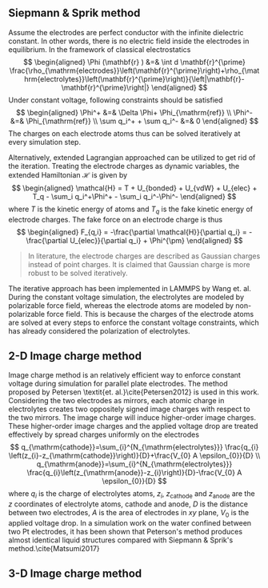 ## Siepmann \& Sprik method
Assume the electrodes are perfect conductor with the infinite dielectric constant.
In other words, there is no electric field inside the electrodes in equilibrium.
In the framework of classical electrostatics
$$
\begin{aligned}
  \Phi (\mathbf{r} ) &=& \int d \mathbf{r}^{\prime} \frac{\rho_{\mathrm{electrodes}}\left(\mathbf{r}^{\prime}\right)+\rho_{\mathrm{electrolytes}}\left(\mathbf{r}^{\prime}\right)}{\left|\mathbf{r}-\mathbf{r}^{\prime}\right|}
\end{aligned}
$$
Under constant voltage, following constraints should be satisfied
$$
\begin{aligned}
  \Phi^+ &=& \Delta \Phi+ \Phi_{\mathrm{ref}} \\
  \Phi^- &=& \Phi_{\mathrm{ref}} \\
  \sum q_i^+ + \sum q_i^- &=& 0
\end{aligned}
$$
The charges on each electrode atoms thus can be solved iteratively at every simulation step.

Alternatively, extended Lagrangian approached can be utilized to get rid of the iteration.
Treating the electrode charges as dynamic variables, the extended Hamiltonian $\mathcal{H}$ is given by
$$
\begin{aligned}
  \mathcal{H} = T + U_{bonded} + U_{vdW} + U_{elec} + T_q - \sum_i q_i^+\Phi^+ - \sum_i q_i^-\Phi^-
\end{aligned}
$$
where $T$ is the kinetic energy of atoms and $T_q$ is the fake kinetic energy of electrode charges.
The fake force on an electrode charge is thus
$$
\begin{aligned}
  F_{q,i} = -\frac{\partial \mathcal{H}}{\partial q_i} = -\frac{\partial U_{elec}}{\partial q_i} + \Phi^{\pm}
\end{aligned}
$$

> In literature, the electrode charges are described as Gaussian charges instead of point charges.
> It is claimed that Gaussian charge is more robust to be solved iteratively.

The iterative approach has been implemented in LAMMPS by Wang et. al.
During the constant voltage simulation, the electrolytes are modeled by polarizable force field, whereas the electrode atoms are modeled by non-polarizable force field.
This is because the charges of the electrode atoms are solved at every steps to enforce the constant voltage constraints, which has already considered the polarization of electrolytes.

## 2-D Image charge method
Image charge method is an relatively efficient way to enforce constant voltage during simulation for parallel plate electrodes.
The method proposed by Petersen \textit{et. al.}\cite{Petersen2012} is used in this work.
Considering the two electrodes as mirrors, each atomic charge in electrolytes creates two oppositely signed image charges with respect to the two mirrors.
The image charge will induce higher-order image charges.
These higher-order image charges and the applied voltage drop are treated effectively by spread charges uniformly on the electrodes
$$
    q_{\mathrm{cathode}}=\sum_{i}^{N_{\mathrm{electrolytes}}} \frac{q_{i} \left(z_{i}-z_{\mathrm{cathode}}\right)}{D}+\frac{V_{0} A \epsilon_{0}}{D} \\
    q_{\mathrm{anode}}=\sum_{i}^{N_{\mathrm{electrolytes}}} \frac{q_{i}\left(z_{\mathrm{anode}}-z_{i}\right)}{D}-\frac{V_{0} A \epsilon_{0}}{D}
$$
where $q_i$ is the charge of electrolytes atoms, $z_i$, $z_{\mathrm{cathode}}$ and $z_{\mathrm{anode}}$ are the $z$ coordinates of electrolyte atoms, cathode and anode, $D$ is the distance between two electrodes, $A$ is the area of electrodes in $xy$ plane, $V_0$ is the applied voltage drop.
In a simulation work on the water confined between two Pt electrodes, it has been shown that Peterson's method produces almost identical liquid structures compared with Siepmann \& Sprik's method.\cite{Matsumi2017}

## 3-D Image charge method
